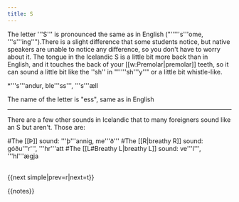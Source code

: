 ```yaml
---
title: S
---
```


The letter '''S''' is pronounced the same as in English ("'''''s'''ome, '''s'''ing''").<ref>There is a slight difference that some students notice, but native speakers are unable to notice any difference, so you don't have to worry about it. The tongue in the Icelandic S is a little bit more back than in English, and it touches the back of your [[w:Premolar|premolar]] teeth, so it can sound a little bit like the ''sh'' in "'''''sh'''y''" or a little bit whistle-like.</ref>

*'''s'''andur, ble'''ss''', '''s'''æll

The name of the letter is "ess", same as in English

***

There are a few other sounds in Icelandic that to many foreigners sound like an S but aren't. Those are:

#The [[Þ]] sound: '''þ'''annig, me'''ð'''
#The [[R|breathy R]] sound: góðu'''r''', '''hr'''att
#The [[L#Breathy L|breathy L]] sound: ve'''l''', '''hl'''ægja

<br />{{next simple|prev=r|next=t}}

{{notes}}